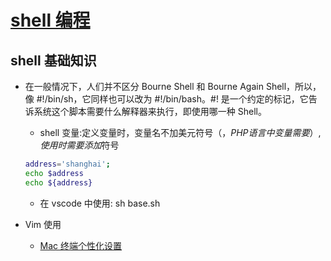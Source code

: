 <!--
 * @Author: TerryMin
 * @Date: 2022-06-29 09:14:11
 * @LastEditors: TerryMin
 * @LastEditTime: 2025-04-18 11:51:11
 * @Description: file not
-->

# [shell 编程](https://www.runoob.com/linux/linux-shell.html)

## shell 基础知识

- 在一般情况下，人们并不区分 Bourne Shell 和 Bourne Again Shell，所以，像 #!/bin/sh，它同样也可以改为 #!/bin/bash。#! 是一个约定的标记，它告诉系统这个脚本需要什么解释器来执行，即使用哪一种 Shell。

  - shell 变量:定义变量时，变量名不加美元符号（$，PHP 语言中变量需要）,使用时需要添加$符号

  ```sh
  address='shanghai';
  echo $address
  echo ${address}
  ```

  - 在 vscode 中使用: sh base.sh

- Vim 使用

  - [Mac 终端个性化设置](https://blog.csdn.net/BreakingDawn0/article/details/104835403)
